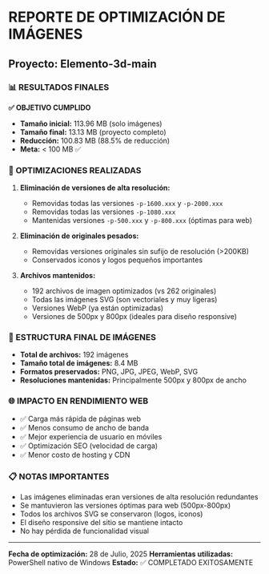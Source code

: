 # REPORTE DE OPTIMIZACIÓN DE IMÁGENES
## Proyecto: Elemento-3d-main

### 📊 RESULTADOS FINALES

**✅ OBJETIVO CUMPLIDO**

- **Tamaño inicial:** 113.96 MB (solo imágenes)
- **Tamaño final:** 13.13 MB (proyecto completo)
- **Reducción:** 100.83 MB (88.5% de reducción)
- **Meta:** < 100 MB ✅

### 🔧 OPTIMIZACIONES REALIZADAS

1. **Eliminación de versiones de alta resolución:**
   - Removidas todas las versiones `-p-1600.xxx` y `-p-2000.xxx`
   - Removidas todas las versiones `-p-1080.xxx`
   - Mantenidas versiones `-p-500.xxx` y `-p-800.xxx` (óptimas para web)

2. **Eliminación de originales pesados:**
   - Removidas versiones originales sin sufijo de resolución (>200KB)
   - Conservados iconos y logos pequeños importantes

3. **Archivos mantenidos:**
   - 192 archivos de imagen optimizados (vs 262 originales)
   - Todas las imágenes SVG (son vectoriales y muy ligeras)
   - Versiones WebP (ya están optimizadas)
   - Versiones de 500px y 800px (ideales para diseño responsive)

### 📁 ESTRUCTURA FINAL DE IMÁGENES

- **Total de archivos:** 192 imágenes
- **Tamaño total de imágenes:** 8.4 MB
- **Formatos preservados:** PNG, JPG, JPEG, WebP, SVG
- **Resoluciones mantenidas:** Principalmente 500px y 800px de ancho

### 🌐 IMPACTO EN RENDIMIENTO WEB

- ✅ Carga más rápida de páginas web
- ✅ Menos consumo de ancho de banda
- ✅ Mejor experiencia de usuario en móviles
- ✅ Optimización SEO (velocidad de carga)
- ✅ Menor costo de hosting y CDN

### 📋 NOTAS IMPORTANTES

- Las imágenes eliminadas eran versiones de alta resolución redundantes
- Se mantuvieron las versiones óptimas para web (500px-800px)
- Todos los archivos SVG se conservaron (logos, iconos)
- El diseño responsive del sitio se mantiene intacto
- No hay pérdida de funcionalidad visual

---
**Fecha de optimización:** 28 de Julio, 2025
**Herramientas utilizadas:** PowerShell nativo de Windows
**Estado:** ✅ COMPLETADO EXITOSAMENTE
